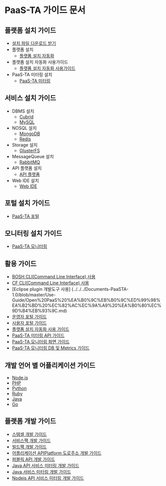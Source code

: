 # PaaS-TA 가이드 문서

## 플랫폼 설치 가이드

* [설치 파일 다운로드 받기](download_page.md)
* 플랫폼 설치
  * [플랫폼 설치 자동화](install-guide/platform-install-system/paas-ta_-_-_-_-_.md)
* 플랫폼 설치 자동화 사용가이드  
  * [플랫폼 설치 자동화 사용가이드](use-guide/paas-ta_-_-_-_-_.md)
* PaaS-TA 미터링 설치
  * [PaaS-TA 미터링](install-guide/metering/paas-ta_metering_-_.md)

## 서비스 설치 가이드

* DBMS 설치
  * [Cubrid](service-guide/dbms/paas-ta-cubrid.md)
  * [MySQL](service-guide/dbms/paas-ta-mysql.md)
* NOSQL 설치
  * [MongoDB](service-guide/nosql/paas-ta-mongodb.md)
  * [Redis](service-guide/nosql/paas-ta-redis.md)
* Storage 설치
  * [GlusterFS](service-guide/storage/paas-ta-glusterfs.md)
* MessageQueue 설치
  * [RabbitMQ](service-guide/messagequeue/paas-ta-rabbitmq.md)
* API 플랫폼 설치
  * [API 플랫폼](service-guide/etc/paas-ta-api.md)
* Web IDE 설치
  * [Web IDE](service-guide/webide/paas-ta-web-ide.md)

## 포털 설치 가이드

* [PaaS-TA 포털](portal_page.md)

## 모니터링 설치 가이드

* [PaaS-TA 모니터링](monitoring_page.md)

## 활용 가이드

* [BOSH CLI\(Command Line Interface\) 사용](https://github.com/jhuhm13579/trans-test/tree/c3fa60c3f2804eba4cf4bb19f90449a85a66a625/Documents-PaaSTA-1.0/blob/master/Use-Guide/OpenPaaS_PaaSTA_BOSH_CLI_guide.md)
* [CF CLI\(Command Line Interface\) 사용](https://github.com/jhuhm13579/trans-test/tree/c3fa60c3f2804eba4cf4bb19f90449a85a66a625/Documents-PaaSTA-1.0/blob/master/Use-Guide/OpenPaas%20CLi%20가이드.md)
* \[Eclipse plugin 개발도구 사용\] \(../../../Documents-PaaSTA-1.0/blob/master/Use-Guide/Open%20PaaS%20%EA%B0%9C%EB%B0%9C%ED%99%98%EA%B2%BD%20%EC%82%AC%EC%9A%A9%20%EA%B0%80%EC%9D%B4%EB%93%9C.md\)
* [운영자 포털 가이드](use-guide/paas-ta-_v1.0-2.md)
* [사용자 포털 가이드](use-guide/paas-ta-_v1.0.md)
* [플랫폼 설치 자동화 사용 가이드](use-guide/paas-ta_-_-_-_-_.md)
* [PaaS-TA 미터링 API 가이드](use-guide/paas-ta_usage_reporting_api_.md)
* [PaaS-TA 모니터링 화면 가이드](use-guide/paas-ta-_v1.0-1.md)
* [PaaS-TA 모니터링 DB 및 Metrics 가이드](use-guide/paas-ta-db-metrics.md)

## 개발 언어 별 어플리케이션 가이드

* [Node.js](https://github.com/jhuhm13579/trans-test/tree/c3fa60c3f2804eba4cf4bb19f90449a85a66a625/Documents-PaaSTA-1.0/blob/master/Sample-App-Guide/OpenPaaS_PaaSTA_Application_Nodejs_develope_guide.md)
* [PHP](https://github.com/jhuhm13579/trans-test/tree/c3fa60c3f2804eba4cf4bb19f90449a85a66a625/Documents-PaaSTA-1.0/blob/master/Sample-App-Guide/OpenPaaS_PaaSTA_Application_PHP_develope_guide.md)
* [Python](https://github.com/jhuhm13579/trans-test/tree/c3fa60c3f2804eba4cf4bb19f90449a85a66a625/Documents-PaaSTA-1.0/blob/master/Sample-App-Guide/OpenPaaS_PaaSTA_Application_Python_develope_guide.md)
* [Ruby](https://github.com/jhuhm13579/trans-test/tree/c3fa60c3f2804eba4cf4bb19f90449a85a66a625/Documents-PaaSTA-1.0/blob/master/Sample-App-Guide/OpenPaaS_PaaSTA_Application_Ruby_develope_guide.md)
* [Java](https://github.com/jhuhm13579/trans-test/tree/c3fa60c3f2804eba4cf4bb19f90449a85a66a625/Documents-PaaSTA-1.0/blob/master/Sample-App-Guide/OpenPaaS_PaaSTA_Application_Java_develope_guide.md)
* [Go](https://github.com/jhuhm13579/trans-test/tree/c3fa60c3f2804eba4cf4bb19f90449a85a66a625/Documents-PaaSTA-1.0/blob/master/Sample-App-Guide/OpenPaaS_PaaSTA_Application_Go_develope_guide.md)

## 플랫폼 개발 가이드

* [스템셀 개발 가이드](https://github.com/jhuhm13579/trans-test/tree/c3fa60c3f2804eba4cf4bb19f90449a85a66a625/Documents-PaaSTA-1.0/blob/master/Development-Guide/OpenPaaS_PaaSTA_Build_Stemcell_guide.md)
* [서비스팩 개발 가이드](https://github.com/jhuhm13579/trans-test/tree/c3fa60c3f2804eba4cf4bb19f90449a85a66a625/Documents-PaaSTA-1.0/blob/master/Development-Guide/ServicePack_develope_guide.md)
* [빌드팩 개발 가이드](https://github.com/jhuhm13579/trans-test/tree/c3fa60c3f2804eba4cf4bb19f90449a85a66a625/Documents-PaaSTA-1.0/blob/master/Development-Guide/Buildpack_develope_guide.md)
* [어플리케이션 APIPlatform 도로주소 개발 가이드](https://github.com/jhuhm13579/trans-test/tree/c3fa60c3f2804eba4cf4bb19f90449a85a66a625/Documents-PaaSTA-1.0/blob/master/Development-Guide/Application_APIPlatform_dorojuso_devlope_guide.md)
* [퍼블릭 API 개발 가이드](https://github.com/jhuhm13579/trans-test/tree/c3fa60c3f2804eba4cf4bb19f90449a85a66a625/Documents-PaaSTA-1.0/blob/master/Development-Guide/PublicAPI_devlope_guide.md)
* [Java API 서비스 미터링 개발 가이드](development-guide/paas-ta_java_api_-_-_-_.md)
* [Java 서비스 미터링 개발 가이드](development-guide/paas-ta_java_-_-_-_.md)
* [Nodejs API 서비스 미터링 개발 가이드](development-guide/paas-ta_node.js_api_-_-_.md)

